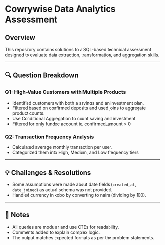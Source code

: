 # Cowrywise Data Analytics Assessment

## Overview
This repository contains solutions to a SQL-based technical assessment designed to evaluate data extraction, transformation, and aggregation skills.

---

## 🔍 Question Breakdown

### Q1: High-Value Customers with Multiple Products
- Identified customers with both a savings and an investment plan.
- Filtered based on confirmed deposits and used joins to aggregate product counts.
- Use Conditional Aggregation to count saving and investment
- Filtered for only fundec account ie. confirmed_amount > 0

### Q2: Transaction Frequency Analysis
- Calculated average monthly transaction per user.
- Categorized them into High, Medium, and Low frequency tiers.


---

## 💡 Challenges & Resolutions

- Some assumptions were made about date fields (`created_at`, `date_joined`) as actual schema was not provided.
- Handled currency in kobo by converting to naira (dividing by 100).

---

## 📌 Notes

- All queries are modular and use CTEs for readability.
- Comments added to explain complex logic.
- The output matches expected formats as per the problem statements.
